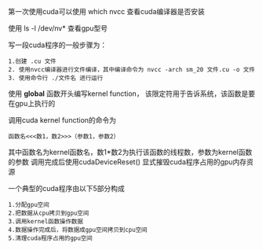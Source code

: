第一次使用cuda可以使用 which nvcc 查看cuda编译器是否安装

使用 ls -l /dev/nv* 查看gpu型号

写一段cuda程序的一般步骤为：
    
    1.创建 .cu 文件
    2. 使用nvcc编译器进行文件编译，其中编译命令为 nvcc -arch sm_20 文件.cu -o 文件 
    3. 使用命令行 ./文件名 进行运行

使用 __global__ 函数开头编写kernel function， 该限定符用于告诉系统，该函数是要在gpu上执行的

调用cuda kernel function的命令为

    函数名<<<数1，数2>>>（参数1，参数2）
  
其中函数名为kernel函数名，数1*数2为执行该函数的线程数，参数为kernel函数的参数
调用完成后使用cudaDeviceReset() 显式摧毁cuda程序占用的gpu内存资源

一个典型的cuda程序由以下5部分构成

    1.分配gpu空间
    2.把数据从cpu拷贝到gpu空间
    3.调用kernel函数操作数据
    4.数据操作完成后，将数据成gpu空间拷贝到cpu空间
    5.清理cuda程序占用的gpu空间
